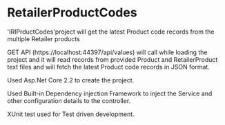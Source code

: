 # RetailerProductCodes

'IRIPrductCodes'project will get the latest Product code records from the multiple Retailer products

GET API (https://localhost:44397/api/values) will call while loading the project and it will read records from provided Product and RetailerProduct text files and will fetch the latest Product code records in JSON format.

Used Asp.Net Core 2.2 to create the project.

Used Built-in Dependency injection Framework to inject the Service and other configuration details to the controller.

XUnit test used for Test driven development.
